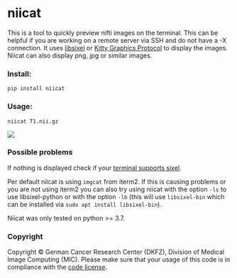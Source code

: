 # niicat

This is a tool to quickly preview nifti images on the terminal. 
This can be helpful if you are working on a remote server via SSH and do not have
a -X connection. It uses [libsixel](https://github.com/saitoha/libsixel) or 
[Kitty Graphics Protocol](https://sw.kovidgoyal.net/kitty/graphics-protocol) to display the images. 
Niicat can also display png, jpg or similar images.


### Install:

```
pip install niicat
```


### Usage:

```
niicat T1.nii.gz
```

![](niicat/resources/example.gif)


### Possible problems

If nothing is displayed check if your [terminal supports sixel](https://github.com/saitoha/libsixel#terminal-requirements).

Per default niicat is using `imgcat` from iterm2. If this is causing problems or you are not using iterm2 you can also try using niicat with the option `-ls` to use libsixel-python or with the option `-lb` (this will use `libsixel-bin` which can be installed via `sudo apt install libsixel-bin`).

Niicat was only tested on python >= 3.7.


### Copyright

Copyright © German Cancer Research Center (DKFZ), Division of Medical Image Computing (MIC).
Please make sure that your usage of this code is in compliance with the [code license](LICENSE).
